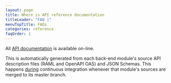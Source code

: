 ```yaml
---
layout: page
title: Where is API reference documentation
titleLeader: "FAQ |"
menuTopTitle: FAQs
categories: reference
faqOrder: 1
---
```


All [API documentation](/reference/api/) is available on-line.

This is automatically generated from each back-end module's source API description files (RAML and OpenAPI OAS) and JSON Schemas.
This happens [during](/reference/api/#generated-during-ci) continuous integration whenever that module's sources are merged to its master branch.

